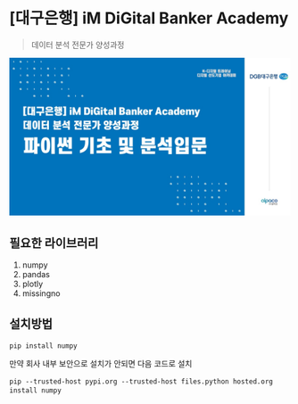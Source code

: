 # [대구은행] iM DiGital Banker Academy
> 데이터 분석 전문가 양성과정

![image1](/picture.png)

## 필요한 라이브러리

  1) numpy
  2) pandas
  3) plotly
  4) missingno

## 설치방법

```
pip install numpy
```

만약 회사 내부 보안으로 설치가 안되면 다음 코드로 설치

```
pip --trusted-host pypi.org --trusted-host files.python hosted.org install numpy
```

  
